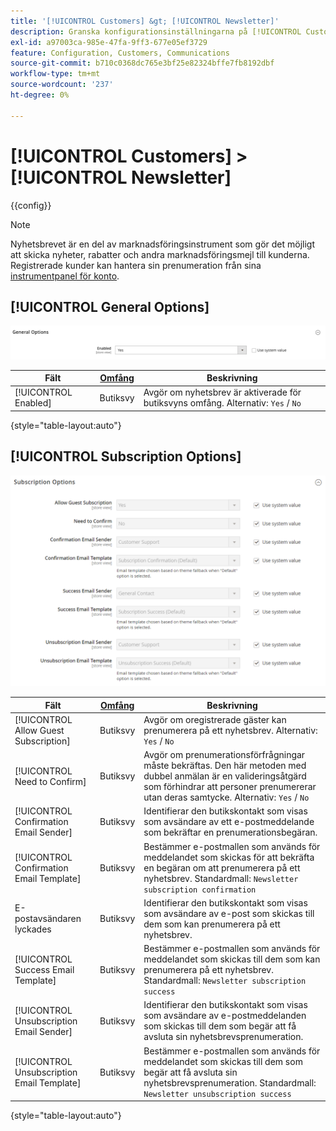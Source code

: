 ```yaml
---
title: '[!UICONTROL Customers] &gt; [!UICONTROL Newsletter]'
description: Granska konfigurationsinställningarna på [!UICONTROL Customers] &gt; [!UICONTROL Newsletter] sidan för Commerce Admin.
exl-id: a97003ca-985e-47fa-9ff3-677e05ef3729
feature: Configuration, Customers, Communications
source-git-commit: b710c0368dc765e3bf25e82324bffe7fb8192dbf
workflow-type: tm+mt
source-wordcount: '237'
ht-degree: 0%

---
```


# [!UICONTROL Customers] > [!UICONTROL Newsletter]

{{config}}

>[!NOTE]
>
>Nyhetsbrevet är en del av marknadsföringsinstrument som gör det möjligt att skicka nyheter, rabatter och andra marknadsföringsmejl till kunderna. Registrerade kunder kan hantera sin prenumeration från sina [instrumentpanel för konto](../../customers/account-dashboard-my-account.md).

## [!UICONTROL General Options]

![Allmänna alternativ](./assets/newsletter-general-options.png)<!-- zoom -->

| Fält | [Omfång](../../getting-started/websites-stores-views.md#scope-settings) | Beskrivning |
|--- |--- |--- |
| [!UICONTROL Enabled] | Butiksvy | Avgör om nyhetsbrev är aktiverade för butiksvyns omfång. Alternativ: `Yes` / `No` |

{style="table-layout:auto"}

## [!UICONTROL Subscription Options]

![Prenumeration](./assets/newsletter-subscription-options.png)<!-- zoom -->

<!-- [Subscription Options](https://docs.magento.com/user-guide/marketing/newsletter-configuration.html) -->

| Fält | [Omfång](../../getting-started/websites-stores-views.md#scope-settings) | Beskrivning |
|--- |--- |--- |
| [!UICONTROL Allow Guest Subscription] | Butiksvy | Avgör om oregistrerade gäster kan prenumerera på ett nyhetsbrev. Alternativ: `Yes` / `No` |
| [!UICONTROL Need to Confirm] | Butiksvy | Avgör om prenumerationsförfrågningar måste bekräftas. Den här metoden med dubbel anmälan är en valideringsåtgärd som förhindrar att personer prenumererar utan deras samtycke. Alternativ: `Yes` / `No` |
| [!UICONTROL Confirmation Email Sender] | Butiksvy | Identifierar den butikskontakt som visas som avsändare av ett e-postmeddelande som bekräftar en prenumerationsbegäran. |
| [!UICONTROL Confirmation Email Template] | Butiksvy | Bestämmer e-postmallen som används för meddelandet som skickas för att bekräfta en begäran om att prenumerera på ett nyhetsbrev. Standardmall: `Newsletter subscription confirmation` |
| E-postavsändaren lyckades | Butiksvy | Identifierar den butikskontakt som visas som avsändare av e-post som skickas till dem som kan prenumerera på ett nyhetsbrev. |
| [!UICONTROL Success Email Template] | Butiksvy | Bestämmer e-postmallen som används för meddelandet som skickas till dem som kan prenumerera på ett nyhetsbrev. Standardmall: `Newsletter subscription success` |
| [!UICONTROL Unsubscription Email Sender] | Butiksvy | Identifierar den butikskontakt som visas som avsändare av e-postmeddelanden som skickas till dem som begär att få avsluta sin nyhetsbrevsprenumeration. |
| [!UICONTROL Unsubscription Email Template] | Butiksvy | Bestämmer e-postmallen som används för meddelandet som skickas till dem som begär att få avsluta sin nyhetsbrevsprenumeration. Standardmall: `Newsletter unsubscription success` |

{style="table-layout:auto"}
